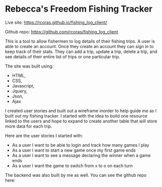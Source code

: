 # Rebecca's Freedom Fishing Tracker

Live site: https://rcoras.github.io/fishing_log_client/

Github repo: https://github.com/rcoras/fishing_log_client

This is a tool to allow fishermen to log details of their fishing trips. A user is able to create an account. Once they create an account they can sign in to keep track of their stats. They can add a trip, update a trip, delete a trip, and see details of their entire list of trips or one particular trip.

The site was built using:

* HTML,
* CSS,
* Javascript,
* Jquery,
* Json,
* Ajax

I created user stories and built out a wireframe inorder to help guide me as I built out my fishing tracker. I started with the idea to build one resource linked to the users and hope to expand to create another table that will store more data for each trip.

Here are the user stories I started with:
* As a user I want to be able to login and track how many games I play
* As a user I want to start a new game once my first game ends
* As a user I want to see a message declaring the winner when a game ends
* As a user I want the game to switch from x to o on each turn

The backend was also built by me as well. You can see the github repo here:
